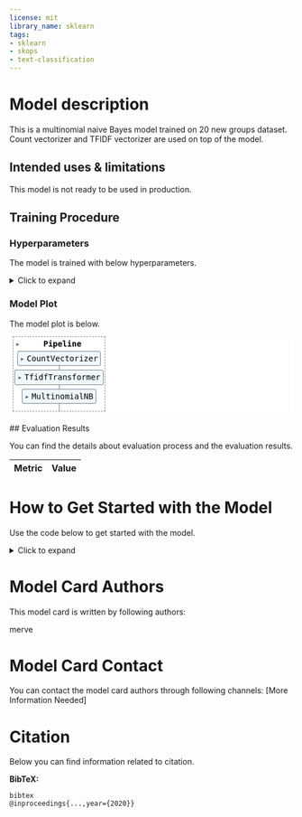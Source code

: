 ```yaml
---
license: mit
library_name: sklearn
tags:
- sklearn
- skops
- text-classification
---
```


# Model description

This is a multinomial naive Bayes model trained on 20 new groups dataset. Count vectorizer and TFIDF vectorizer are used on top of the model.

## Intended uses & limitations

This model is not ready to be used in production.

## Training Procedure

### Hyperparameters

The model is trained with below hyperparameters.

<details>
<summary> Click to expand </summary>

| Hyperparameter      | Value                                                                                  |
|---------------------|----------------------------------------------------------------------------------------|
| memory              |                                                                                        |
| steps               | [('vect', CountVectorizer()), ('tfidf', TfidfTransformer()), ('clf', MultinomialNB())] |
| verbose             | False                                                                                  |
| vect                | CountVectorizer()                                                                      |
| tfidf               | TfidfTransformer()                                                                     |
| clf                 | MultinomialNB()                                                                        |
| vect__analyzer      | word                                                                                   |
| vect__binary        | False                                                                                  |
| vect__decode_error  | strict                                                                                 |
| vect__dtype         | <class 'numpy.int64'>                                                                  |
| vect__encoding      | utf-8                                                                                  |
| vect__input         | content                                                                                |
| vect__lowercase     | True                                                                                   |
| vect__max_df        | 1.0                                                                                    |
| vect__max_features  |                                                                                        |
| vect__min_df        | 1                                                                                      |
| vect__ngram_range   | (1, 1)                                                                                 |
| vect__preprocessor  |                                                                                        |
| vect__stop_words    |                                                                                        |
| vect__strip_accents |                                                                                        |
| vect__token_pattern | (?u)\b\w\w+\b                                                                          |
| vect__tokenizer     |                                                                                        |
| vect__vocabulary    |                                                                                        |
| tfidf__norm         | l2                                                                                     |
| tfidf__smooth_idf   | True                                                                                   |
| tfidf__sublinear_tf | False                                                                                  |
| tfidf__use_idf      | True                                                                                   |
| clf__alpha          | 1.0                                                                                    |
| clf__class_prior    |                                                                                        |
| clf__fit_prior      | True                                                                                   |

</details>

### Model Plot

The model plot is below.

<style>#sk-8f9616f3-01a7-4784-b5f5-5c31d2b0f7a6 {color: black;background-color: white;}#sk-8f9616f3-01a7-4784-b5f5-5c31d2b0f7a6 pre{padding: 0;}#sk-8f9616f3-01a7-4784-b5f5-5c31d2b0f7a6 div.sk-toggleable {background-color: white;}#sk-8f9616f3-01a7-4784-b5f5-5c31d2b0f7a6 label.sk-toggleable__label {cursor: pointer;display: block;width: 100%;margin-bottom: 0;padding: 0.3em;box-sizing: border-box;text-align: center;}#sk-8f9616f3-01a7-4784-b5f5-5c31d2b0f7a6 label.sk-toggleable__label-arrow:before {content: "▸";float: left;margin-right: 0.25em;color: #696969;}#sk-8f9616f3-01a7-4784-b5f5-5c31d2b0f7a6 label.sk-toggleable__label-arrow:hover:before {color: black;}#sk-8f9616f3-01a7-4784-b5f5-5c31d2b0f7a6 div.sk-estimator:hover label.sk-toggleable__label-arrow:before {color: black;}#sk-8f9616f3-01a7-4784-b5f5-5c31d2b0f7a6 div.sk-toggleable__content {max-height: 0;max-width: 0;overflow: hidden;text-align: left;background-color: #f0f8ff;}#sk-8f9616f3-01a7-4784-b5f5-5c31d2b0f7a6 div.sk-toggleable__content pre {margin: 0.2em;color: black;border-radius: 0.25em;background-color: #f0f8ff;}#sk-8f9616f3-01a7-4784-b5f5-5c31d2b0f7a6 input.sk-toggleable__control:checked~div.sk-toggleable__content {max-height: 200px;max-width: 100%;overflow: auto;}#sk-8f9616f3-01a7-4784-b5f5-5c31d2b0f7a6 input.sk-toggleable__control:checked~label.sk-toggleable__label-arrow:before {content: "▾";}#sk-8f9616f3-01a7-4784-b5f5-5c31d2b0f7a6 div.sk-estimator input.sk-toggleable__control:checked~label.sk-toggleable__label {background-color: #d4ebff;}#sk-8f9616f3-01a7-4784-b5f5-5c31d2b0f7a6 div.sk-label input.sk-toggleable__control:checked~label.sk-toggleable__label {background-color: #d4ebff;}#sk-8f9616f3-01a7-4784-b5f5-5c31d2b0f7a6 input.sk-hidden--visually {border: 0;clip: rect(1px 1px 1px 1px);clip: rect(1px, 1px, 1px, 1px);height: 1px;margin: -1px;overflow: hidden;padding: 0;position: absolute;width: 1px;}#sk-8f9616f3-01a7-4784-b5f5-5c31d2b0f7a6 div.sk-estimator {font-family: monospace;background-color: #f0f8ff;border: 1px dotted black;border-radius: 0.25em;box-sizing: border-box;margin-bottom: 0.5em;}#sk-8f9616f3-01a7-4784-b5f5-5c31d2b0f7a6 div.sk-estimator:hover {background-color: #d4ebff;}#sk-8f9616f3-01a7-4784-b5f5-5c31d2b0f7a6 div.sk-parallel-item::after {content: "";width: 100%;border-bottom: 1px solid gray;flex-grow: 1;}#sk-8f9616f3-01a7-4784-b5f5-5c31d2b0f7a6 div.sk-label:hover label.sk-toggleable__label {background-color: #d4ebff;}#sk-8f9616f3-01a7-4784-b5f5-5c31d2b0f7a6 div.sk-serial::before {content: "";position: absolute;border-left: 1px solid gray;box-sizing: border-box;top: 2em;bottom: 0;left: 50%;}#sk-8f9616f3-01a7-4784-b5f5-5c31d2b0f7a6 div.sk-serial {display: flex;flex-direction: column;align-items: center;background-color: white;padding-right: 0.2em;padding-left: 0.2em;}#sk-8f9616f3-01a7-4784-b5f5-5c31d2b0f7a6 div.sk-item {z-index: 1;}#sk-8f9616f3-01a7-4784-b5f5-5c31d2b0f7a6 div.sk-parallel {display: flex;align-items: stretch;justify-content: center;background-color: white;}#sk-8f9616f3-01a7-4784-b5f5-5c31d2b0f7a6 div.sk-parallel::before {content: "";position: absolute;border-left: 1px solid gray;box-sizing: border-box;top: 2em;bottom: 0;left: 50%;}#sk-8f9616f3-01a7-4784-b5f5-5c31d2b0f7a6 div.sk-parallel-item {display: flex;flex-direction: column;position: relative;background-color: white;}#sk-8f9616f3-01a7-4784-b5f5-5c31d2b0f7a6 div.sk-parallel-item:first-child::after {align-self: flex-end;width: 50%;}#sk-8f9616f3-01a7-4784-b5f5-5c31d2b0f7a6 div.sk-parallel-item:last-child::after {align-self: flex-start;width: 50%;}#sk-8f9616f3-01a7-4784-b5f5-5c31d2b0f7a6 div.sk-parallel-item:only-child::after {width: 0;}#sk-8f9616f3-01a7-4784-b5f5-5c31d2b0f7a6 div.sk-dashed-wrapped {border: 1px dashed gray;margin: 0 0.4em 0.5em 0.4em;box-sizing: border-box;padding-bottom: 0.4em;background-color: white;position: relative;}#sk-8f9616f3-01a7-4784-b5f5-5c31d2b0f7a6 div.sk-label label {font-family: monospace;font-weight: bold;background-color: white;display: inline-block;line-height: 1.2em;}#sk-8f9616f3-01a7-4784-b5f5-5c31d2b0f7a6 div.sk-label-container {position: relative;z-index: 2;text-align: center;}#sk-8f9616f3-01a7-4784-b5f5-5c31d2b0f7a6 div.sk-container {/* jupyter's `normalize.less` sets `[hidden] { display: none; }` but bootstrap.min.css set `[hidden] { display: none !important; }` so we also need the `!important` here to be able to override the default hidden behavior on the sphinx rendered scikit-learn.org. See: https://github.com/scikit-learn/scikit-learn/issues/21755 */display: inline-block !important;position: relative;}#sk-8f9616f3-01a7-4784-b5f5-5c31d2b0f7a6 div.sk-text-repr-fallback {display: none;}</style><div id="sk-8f9616f3-01a7-4784-b5f5-5c31d2b0f7a6" class="sk-top-container"><div class="sk-text-repr-fallback"><pre>Pipeline(steps=[(&#x27;vect&#x27;, CountVectorizer()), (&#x27;tfidf&#x27;, TfidfTransformer()),(&#x27;clf&#x27;, MultinomialNB())])</pre><b>Please rerun this cell to show the HTML repr or trust the notebook.</b></div><div class="sk-container" hidden><div class="sk-item sk-dashed-wrapped"><div class="sk-label-container"><div class="sk-label sk-toggleable"><input class="sk-toggleable__control sk-hidden--visually" id="9caae382-ba9c-4e50-b4e0-017fa1bca4b4" type="checkbox" ><label for="9caae382-ba9c-4e50-b4e0-017fa1bca4b4" class="sk-toggleable__label sk-toggleable__label-arrow">Pipeline</label><div class="sk-toggleable__content"><pre>Pipeline(steps=[(&#x27;vect&#x27;, CountVectorizer()), (&#x27;tfidf&#x27;, TfidfTransformer()),(&#x27;clf&#x27;, MultinomialNB())])</pre></div></div></div><div class="sk-serial"><div class="sk-item"><div class="sk-estimator sk-toggleable"><input class="sk-toggleable__control sk-hidden--visually" id="6bf44786-d8ef-4af0-be6a-2ac8b82cf581" type="checkbox" ><label for="6bf44786-d8ef-4af0-be6a-2ac8b82cf581" class="sk-toggleable__label sk-toggleable__label-arrow">CountVectorizer</label><div class="sk-toggleable__content"><pre>CountVectorizer()</pre></div></div></div><div class="sk-item"><div class="sk-estimator sk-toggleable"><input class="sk-toggleable__control sk-hidden--visually" id="69b80eb1-41d4-421a-9875-a9e95faa6d45" type="checkbox" ><label for="69b80eb1-41d4-421a-9875-a9e95faa6d45" class="sk-toggleable__label sk-toggleable__label-arrow">TfidfTransformer</label><div class="sk-toggleable__content"><pre>TfidfTransformer()</pre></div></div></div><div class="sk-item"><div class="sk-estimator sk-toggleable"><input class="sk-toggleable__control sk-hidden--visually" id="63c8c7e2-7443-4092-a86b-32b1cbef1a1b" type="checkbox" ><label for="63c8c7e2-7443-4092-a86b-32b1cbef1a1b" class="sk-toggleable__label sk-toggleable__label-arrow">MultinomialNB</label><div class="sk-toggleable__content"><pre>MultinomialNB()</pre></div></div></div></div></div></div></div>

## Evaluation Results

You can find the details about evaluation process and the evaluation results.



| Metric   | Value   |
|----------|---------|

# How to Get Started with the Model

Use the code below to get started with the model.

<details>
<summary> Click to expand </summary>

```python
import pickle
with open(pkl_filename, 'rb') as file:
    clf = pickle.load(file)
```

</details>




# Model Card Authors

This model card is written by following authors:

merve

# Model Card Contact

You can contact the model card authors through following channels:
[More Information Needed]

# Citation

Below you can find information related to citation.

**BibTeX:**
```
bibtex
@inproceedings{...,year={2020}}
```